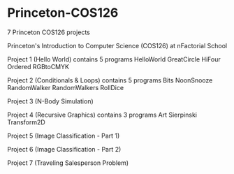 # Princeton-COS126
7 Princeton COS126 projects

Princeton's Introduction to Computer Science (COS126) at nFactorial School 

Project 1 (Hello World)  contains 5 programs
HelloWorld
GreatCircle
HiFour
Ordered
RGBtoCMYK


Project 2 (Conditionals & Loops) contains 5 programs
Bits
NoonSnooze
RandomWalker
RandomWalkers
RollDice


Project 3 (N-Body Simulation)


Project 4 (Recursive Graphics) contains 3 programs
Art
Sierpinski
Transform2D


Project 5 (Image Classification - Part 1)


Project 6 (Image Classification - Part 2)


Project 7 (Traveling Salesperson Problem)

